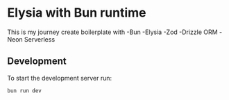 # Elysia with Bun runtime

This is my journey create boilerplate with
-Bun
-Elysia
-Zod
-Drizzle ORM
-Neon Serverless

## Development
To start the development server run:
```bash
bun run dev